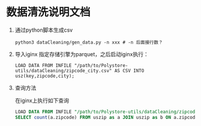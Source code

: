# 数据清洗说明文档

1. 通过python脚本生成csv
    ```shell
    python3 dataCleaning/gen_data.py -n xxx # -n 后面接行数？
    ```
2. 导入iginx
   指定存储引擎为parquet，之后启动iginx执行：
   
    ```
   LOAD DATA FROM INFILE "/path/to/Polystore-utils/dataCleaning/zipcode_city.csv" AS CSV INTO usz(key,zipcode,city);
    ```   

3. 查询方法

    在iginx上执行如下查询
    ```sql
    LOAD DATA FROM INFILE "/path/to/Polystore-utils/dataCleaning/zipcode_city.csv" AS CSV INTO uszip(key,zipcode,city);
    SELECT count(a.zipcode) FROM uszip as a JOIN uszip as b ON a.zipcode = b.zipcode WHERE a.city <> b.city;
    ```